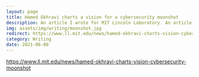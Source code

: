 ```yaml
---
layout: page
title: Hamed Okhravi charts a vision for a cybersecurity moonshot
description: An article I wrote for MIT Lincoln Laboratory. An article featured in IEEE Security & Privacy describes the Laboratory's approach to preventing cyber vulnerabilities.
img: assets/img/writing/moonshot.jpg
redirect: https://www.ll.mit.edu/news/hamed-okhravi-charts-vision-cybersecurity-moonshot
category: Writing
date: 2021-06-08
---
```


https://www.ll.mit.edu/news/hamed-okhravi-charts-vision-cybersecurity-moonshot